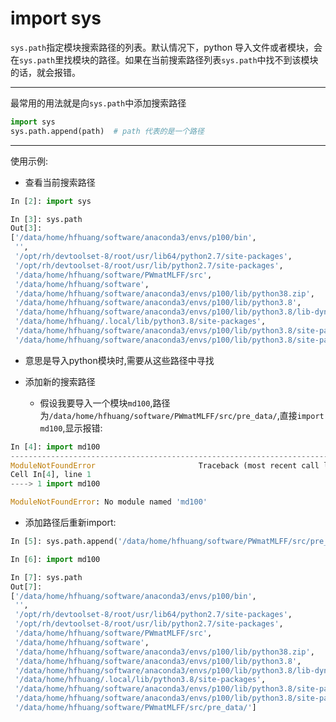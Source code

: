 # import sys

`sys.path`指定模块搜索路径的列表。默认情况下，python 导入文件或者模块，会在`sys.path`里找模块的路径。如果在当前搜索路径列表`sys.path`中找不到该模块的话，就会报错。

---

最常用的用法就是向`sys.path`中添加搜索路径

```python
import sys
sys.path.append(path)  # path 代表的是一个路径
```

---

使用示例:

- 查看当前搜索路径

```python
In [2]: import sys

In [3]: sys.path
Out[3]: 
['/data/home/hfhuang/software/anaconda3/envs/p100/bin',
 '',
 '/opt/rh/devtoolset-8/root/usr/lib64/python2.7/site-packages',
 '/opt/rh/devtoolset-8/root/usr/lib/python2.7/site-packages',
 '/data/home/hfhuang/software/PWmatMLFF/src',
 '/data/home/hfhuang/software',
 '/data/home/hfhuang/software/anaconda3/envs/p100/lib/python38.zip',
 '/data/home/hfhuang/software/anaconda3/envs/p100/lib/python3.8',
 '/data/home/hfhuang/software/anaconda3/envs/p100/lib/python3.8/lib-dynload',
 '/data/home/hfhuang/.local/lib/python3.8/site-packages',
 '/data/home/hfhuang/software/anaconda3/envs/p100/lib/python3.8/site-packages',
 '/data/home/hfhuang/software/anaconda3/envs/p100/lib/python3.8/site-packages/op-0.0.0-py3.8-linux-x86_64.egg']
```

- 意思是导入python模块时,需要从这些路径中寻找

- 添加新的搜索路径
  - 假设我要导入一个模块`md100`,路径为`/data/home/hfhuang/software/PWmatMLFF/src/pre_data/`,直接`import md100`,显示报错:
```python
In [4]: import md100
---------------------------------------------------------------------------
ModuleNotFoundError                       Traceback (most recent call last)
Cell In[4], line 1
----> 1 import md100

ModuleNotFoundError: No module named 'md100'
```
  - 添加路径后重新import:

```python
In [5]: sys.path.append('/data/home/hfhuang/software/PWmatMLFF/src/pre_data/')

In [6]: import md100

In [7]: sys.path
Out[7]: 
['/data/home/hfhuang/software/anaconda3/envs/p100/bin',
 '',
 '/opt/rh/devtoolset-8/root/usr/lib64/python2.7/site-packages',
 '/opt/rh/devtoolset-8/root/usr/lib/python2.7/site-packages',
 '/data/home/hfhuang/software/PWmatMLFF/src',
 '/data/home/hfhuang/software',
 '/data/home/hfhuang/software/anaconda3/envs/p100/lib/python38.zip',
 '/data/home/hfhuang/software/anaconda3/envs/p100/lib/python3.8',
 '/data/home/hfhuang/software/anaconda3/envs/p100/lib/python3.8/lib-dynload',
 '/data/home/hfhuang/.local/lib/python3.8/site-packages',
 '/data/home/hfhuang/software/anaconda3/envs/p100/lib/python3.8/site-packages',
 '/data/home/hfhuang/software/anaconda3/envs/p100/lib/python3.8/site-packages/op-0.0.0-py3.8-linux-x86_64.egg',
 '/data/home/hfhuang/software/PWmatMLFF/src/pre_data/']
```

